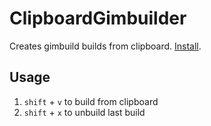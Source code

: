 # ClipboardGimbuilder

Creates gimbuild builds from clipboard. [Install](https://thelazysquid.github.io/gimloader/?installUrl=https://raw.githubusercontent.com/Ashwagandhae/gimbuild/main/plugins/clipboard-gimbuilder/ClipboardGimbuilder.js).

## Usage

1. `shift` + `v` to build from clipboard
2. `shift` + `x` to unbuild last build
